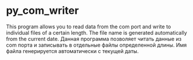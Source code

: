 # py_com_writer
This program allows you to read data from the com port and write to individual files of a certain length. The file name is generated automatically from the current date. Данная программа позволяет читать данные из com порта и записывать в отдельные файлы определенной длины. Имя файла генерируется автоматически с текущей даты. 
